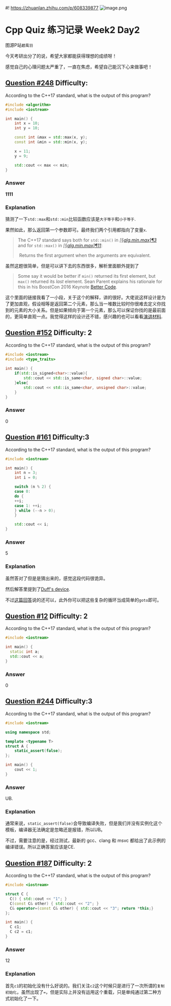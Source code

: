 #! https://zhuanlan.zhihu.com/p/608339877
![image.png](https://s2.loli.net/2023/02/21/F2mfgqVvxEshbBz.png)
# Cpp Quiz 练习记录 Week2 Day2

图源P站`碧風羽`

今天考研出分了的说，希望大家都能获得理想的成绩呀！

感觉自己的心理问题太严重了，一直在焦虑，希望自己能沉下心来做事吧！

## [Question #248](https://cppquiz.org/quiz/question/248) Difficulty:

According to the C++17 standard, what is the output of this program?

```cpp
#include <algorithm>
#include <iostream>

int main() {
    int x = 10;
    int y = 10;

    const int &max = std::max(x, y);
    const int &min = std::min(x, y);

    x = 11;
    y = 9;

    std::cout << max << min;
}
```

### Answer

**1111**

### Explanation

猜测了一下`std::max`和`std::min`比较函数应该是`大于等于`和`小于等于`.

果然如此，那么返回第一个参数即可。最终我们两个引用都指向了变量`x`.

>The C++17 standard says both for `std::min()` in *[§[alg.min.max\]¶3](https://timsong-cpp.github.io/cppwp/n4659/alg.min.max#3)* and for `std::max()` in *[§[alg.min.max\]¶11](https://timsong-cpp.github.io/cppwp/n4659/alg.min.max#11)*:
>
>​	Returns the first argument when the arguments are equivalent.

虽然这题很简单，但是可以讲下去的东西很多，解析里面额外提到了

> Some say it would be better if `min()` returned its first element, but `max()` returned its *last* element. Sean Parent explains his rationale for this in his BoostCon 2016 Keynote [Better Code](https://www.youtube.com/watch?v=giNtMitSdfQ&t=1448s).

这个里面的链接我看了一小段，关于这个的解释，讲的很好。大佬说这样设计是为了更加直观，假设相等是返回第二个元素，那么当一堆数比较时你很难去定义你找到的元素的大小关系。但是如果倾向于第一个元素，那么可以保证你找的是最前面的，更简单直观一点。我觉得这样的设计还不错，感兴趣的也可以看看[演讲材料](https://github.com/boostcon/cppnow_presentations_2016).

## [Question #152](https://cppquiz.org/quiz/question/152) Difficulty: 2

According to the C++17 standard, what is the output of this program?

```cpp
#include <iostream>
#include <type_traits>
 
int main() {
    if(std::is_signed<char>::value){
        std::cout << std::is_same<char, signed char>::value;
    }else{
        std::cout << std::is_same<char, unsigned char>::value;
    }
}
```

### Answer

0

## [Question #161](https://cppquiz.org/quiz/question/161) Difficulty:3

According to the C++17 standard, what is the output of this program?

```cpp
#include <iostream>

int main() {
    int n = 3;
    int i = 0;

    switch (n % 2) {
    case 0: 
    do {
    ++i;
    case 1: ++i;
    } while (--n > 0);
    }

    std::cout << i;
}
```

### Answer

5

### Explanation

虽然答对了但是是猜出来的，感觉这段代码很诡异。

然后解答里提到了[Duff's device](https://en.wikipedia.org/wiki/Duff%27s_device).

不过[这篇回答](https://stackoverflow.com/questions/514118/how-does-duffs-device-work)说的还可以，此外你可以把这些复杂的循环当成简单的`goto`即可。

## [Question #12](https://cppquiz.org/quiz/question/12) Difficulty: 2

According to the C++17 standard, what is the output of this program?

```cpp
#include <iostream>

int main() {
  static int a;
  std::cout << a;
}
```

### Answer

0

## [Question #244](https://cppquiz.org/quiz/question/244) Difficulty:3

According to the C++17 standard, what is the output of this program?

```cpp
#include <iostream>

using namespace std;

template <typename T>
struct A {
    static_assert(false);
};

int main() {
    cout << 1;
}
```

### Answer 

UB.

### Explanation

通常来说，`static_assert(false)`会导致编译失败，但是我们并没有实例化这个模板，编译器无法确定是忽略还是报错，所以UB。

不过，需要注意的是，经过测试，最新的 gcc、clang 和 msvc 都给出了此示例的编译错误。所以正确答案应该是CE.

## [Question #187](https://cppquiz.org/quiz/question/187) Difficulty: 2

According to the C++17 standard, what is the output of this program?

```cpp
#include <iostream>

struct C {
  C() { std::cout << "1"; }
  C(const C& other) { std::cout << "2"; }
  C& operator=(const C& other) { std::cout << "3"; return *this;}
};

int main() {
  C c1;
  C c2 = c1;
}
```

### Answer

12

### Explanation

首先`c1`的初始化没有什么好说的。我们关注`c2`这个时候只是进行了一次所谓的`复制初始化`，虽然出现了`=`，但是实际上并没有运用这个重载，只是单纯通过第二种方式初始化了一下。